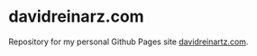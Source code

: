 # davidreinarz.com
Repository for my personal Github Pages site [davidreinartz.com](https://davidreinartz.com).